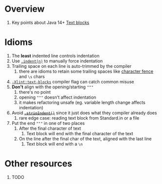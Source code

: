 # Overview
1. Key points about Java 14+ [Text blocks](TODO)

# Idioms
1. The **least** indented line controls indentation
1. Use [`.indent(n)`](TODO) to manually force indentation
1. Trailing space on each line is auto-trimmed by the compiler
    1. there are idioms to retain some trailing spaces like [character fence](TODO) and `\s` chars
1. [`-Xlint:text-blocks`](TODO) compiler flag can catch common misuse
1. **Don't** align with the opening/starting `"""`
    1. there's no point
    1. opening `"""` doesn't affect indentation
    1. it makes refactoring unsafe (eg. variable length change affects indentation)
1. Avoid ~~[`.stripIndent()`](TODO)~~ since it just does what they compiler already does
    1. rare edge case: reading text block from Standard.in or a file
1. Put the end `"""` in one of two places
    1. After the final character of text
        1. Text block will end with the final character of the text
    1. On the line after the final char of the text, aligned with the last line
        1. Text block will end with a `\n`


# Other resources
1. TODO
